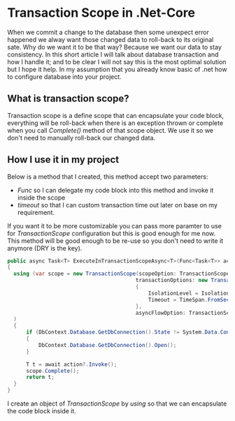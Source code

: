 # Transaction Scope in .Net-Core

When we commit a change to the database then some unexpect error happened we alway want those changed data to roll-back to its original sate. Why do we want it to be that way? Because we want our data to stay consistency. In this short article I will talk about database transaction and how I handle it; and to be clear I will not say this is the most optimal solution but I hope it help. In my assumption that you already know basic of .net how to configure database into your project.

## What is transaction scope?
Transaction scope is a define scope that can encapsulate your code block, everything will be roll-back when there is an exception thrown or complete when you call *Complete()* method of that scope object. We use it so we don't need to manually roll-back our changed data.

## How I use it in my project

Below is a method that I created, this method accept two parameters: 
- *Func* so I can delegate my code block into this method and invoke it inside the scope 
- *timeout* so that I can custom transaction time out later on base on my requirement. 

If you want it to be more customizable you can pass more paramter to use for *TransactionScope* configuration but this is good enough for me now. This method will be good enough to be re-use so you don't need to write it anymore (DRY is the key).

```C#
public async Task<T> ExecuteInTransactionScopeAsync<T>(Func<Task<T>> action, int timeout = 10 * 60)
{
  using (var scope = new TransactionScope(scopeOption: TransactionScopeOption.Required,
                                         transactionOptions: new TransactionOptions()
                                         {
                                             IsolationLevel = IsolationLevel.ReadCommitted,
                                             Timeout = TimeSpan.FromSeconds(timeout)
                                         },
                                         asyncFlowOption: TransactionScopeAsyncFlowOption.Enabled)
  )
  {
      if (DbContext.Database.GetDbConnection().State != System.Data.ConnectionState.Open)
      {
          DbContext.Database.GetDbConnection().Open();
      }

      T t = await action?.Invoke();
      scope.Complete();
      return t;
  }
}
```

I create an object of *TransactionScope* by *using* so that we can encapsulate the code block inside it.
